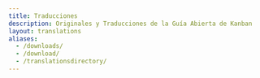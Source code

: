 ```yaml
---
title: Traducciones
description: Originales y Traducciones de la Guía Abierta de Kanban
layout: translations
aliases:
  - /downloads/
  - /download/
  - /translationsdirectory/
---
```


